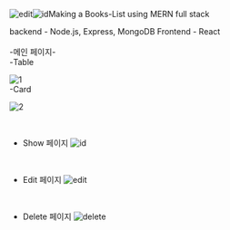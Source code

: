 ![edit](https://github.com/user-attachments/assets/cbc641e6-7395-439b-87f0-d34e601bdc25)![id](https://github.com/user-attachments/assets/d09cb884-1102-47b0-9e8c-682c04239e55)Making a Books-List using MERN full stack

<Flameworks>
backend - Node.js, Express, MongoDB
Frontend - React
<br/><br/>
-메인 페이지-
  <br/>
  -Table
  
![1](https://github.com/user-attachments/assets/595e6e15-e93b-4e06-8f9b-cbb8484f40eb)
  <br/>
  -Card
  
![2](https://github.com/user-attachments/assets/82941a7f-004b-4f86-af71-f9e0501848a2)

  <br/>

- Show 페이지
![id](https://github.com/user-attachments/assets/b26ba613-19a9-4944-b630-23f214cabe5f)

  <br/>

- Edit 페이지
![edit](https://github.com/user-attachments/assets/8b7018d7-1a60-42c6-9301-41df8dcf6ef4)

  <br/>

- Delete 페이지
![delete](https://github.com/user-attachments/assets/4656e3cb-d984-4870-a9f3-64baeef1b868)

